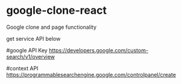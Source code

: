 # google-clone-react
Google clone and page functionality 

get service API below


#google API Key
https://developers.google.com/custom-search/v1/overview

#context API
https://programmablesearchengine.google.com/controlpanel/create
